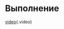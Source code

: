 <!-- TITLE: Балао Апогаду (Balão apagado) -->

# Выполнение
[video](/uploads/BalaoApagado.mp4){.video}
